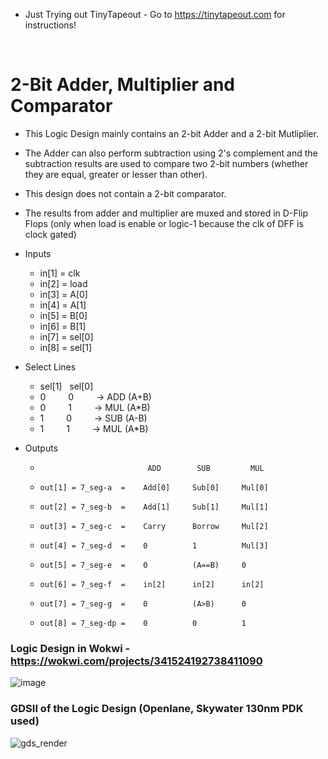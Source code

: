 - Just Trying out TinyTapeout - Go to https://tinytapeout.com for instructions!
</br>

# 2-Bit Adder, Multiplier and Comparator

- This Logic Design mainly contains an 2-bit Adder and a 2-bit Mutliplier.
- The Adder can also perform subtraction using 2's complement and the subtraction results are used to compare two 2-bit numbers (whether they are equal, greater or lesser than other). 
- This design does not contain a 2-bit comparator.

- The results from adder and multiplier are muxed and stored in D-Flip Flops (only when load is enable or logic-1 because the clk of DFF is clock gated) 
- Inputs
   - in[1] = clk
   - in[2] = load
   - in[3] = A[0]
   - in[4] = A[1]
   - in[5] = B[0]
   - in[6] = B[1]
   - in[7] = sel[0]
   - in[8] = sel[1]
- Select Lines
   - sel[1] &nbsp; sel[0]
   - 0 &emsp;&emsp; 0  &emsp;&emsp; -> ADD (A+B) 
   - 0 &emsp;&emsp; 1  &emsp;&emsp; -> MUL (A*B) 
   - 1 &emsp;&emsp; 0  &emsp;&emsp; -> SUB (A-B)
   - 1 &emsp;&emsp; 1  &emsp;&emsp; -> MUL (A*B) 
- Outputs
   - 	                         ADD        SUB         MUL
   - 	 out[1] = 7_seg-a  =    Add[0]     Sub[0]     Mul[0]
   - 	 out[2] = 7_seg-b  =    Add[1]     Sub[1]     Mul[1]
   - 	 out[3] = 7_seg-c  =    Carry      Borrow     Mul[2]
   - 	 out[4] = 7_seg-d  =    0          1          Mul[3]
   - 	 out[5] = 7_seg-e  =    0          (A==B)     0
   - 	 out[6] = 7_seg-f  =    in[2]      in[2]      in[2]
   - 	 out[7] = 7_seg-g  =    0          (A>B)      0
   - 	 out[8] = 7_seg-dp =    0          0          1

   
### Logic Design in Wokwi - https://wokwi.com/projects/341524192738411090
![image](https://user-images.githubusercontent.com/84563214/188326522-5c286e24-babc-43f0-8070-86adcc182a46.png)

### GDSII of the Logic Design (Openlane, Skywater 130nm PDK used)
![gds_render](https://user-images.githubusercontent.com/84563214/188326515-eec373c3-b434-4543-a390-9b3675d59678.svg)
 

